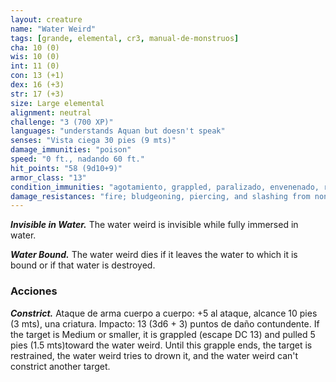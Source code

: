```yaml
---
layout: creature
name: "Water Weird"
tags: [grande, elemental, cr3, manual-de-monstruos]
cha: 10 (0)
wis: 10 (0)
int: 11 (0)
con: 13 (+1)
dex: 16 (+3)
str: 17 (+3)
size: Large elemental
alignment: neutral
challenge: "3 (700 XP)"
languages: "understands Aquan but doesn't speak"
senses: "Vista ciega 30 pies (9 mts)"
damage_immunities: "poison"
speed: "0 ft., nadando 60 ft."
hit_points: "58 (9d10+9)"
armor_class: "13"
condition_immunities: "agotamiento, grappled, paralizado, envenenado, restrained, prone, unconscious"
damage_resistances: "fire; bludgeoning, piercing, and slashing from nonmagical weapons"
---
```


***Invisible in Water.*** The water weird is invisible while fully immersed in water.

***Water Bound.*** The water weird dies if it leaves the water to which it is bound or if that water is destroyed.

### Acciones

***Constrict.*** Ataque de arma cuerpo a cuerpo: +5 al ataque, alcance 10 pies (3 mts), una criatura. Impacto: 13 (3d6 + 3) puntos de daño contundente. If the target is Medium or smaller, it is grappled (escape DC 13) and pulled 5 pies (1.5 mts)toward the water weird. Until this grapple ends, the target is restrained, the water weird tries to drown it, and the water weird can't constrict another target.